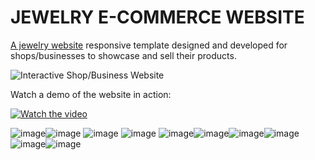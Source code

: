 # JEWELRY E-COMMERCE WEBSITE

[A jewelry website](https://alteakapxhiu.github.io/Interactive-Shop-Business-Website/) responsive template designed and developed for shops/businesses to showcase and sell their products.

![Interactive Shop/Business Website](https://i.postimg.cc/02yzGHS5/Cover-Alisa-Jewels-1.png)

Watch a demo of the website in action:

[![Watch the video](https://i.imghippo.com/files/cNDGk1724318936.jpg)
](https://www.youtube.com/watch?)

![image](https://github.com/user-attachments/assets/aa9ec824-993e-4142-913a-45a6399ec9f8)![image](https://github.com/user-attachments/assets/92748730-707e-4573-a4d8-a60e34d2fca8)
![image](https://github.com/user-attachments/assets/392d9652-9981-477e-a309-fcf851da7535)
![image](https://github.com/user-attachments/assets/6bd7b2c8-c2cd-45ef-b141-564dfc63b7b1)
![image](https://github.com/user-attachments/assets/4f6dbb98-5072-440d-9d9f-37a0fd853e12)![image](https://github.com/user-attachments/assets/19f2a2ad-c4d9-4112-8aee-01514d0b58a5)![image](https://github.com/user-attachments/assets/231319f8-5b68-48e2-991d-3d3fc4fbf2c2)![image](https://github.com/user-attachments/assets/c04ffcd7-72b9-465d-aeb2-eb614dbc462d)![image](https://github.com/user-attachments/assets/01eea4b7-c0df-491e-ab88-8ef52bb06a52)![image](https://github.com/user-attachments/assets/8f2f1f31-1acb-44ad-a26c-7b4630568068)
